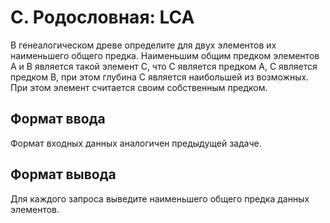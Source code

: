 # C. Родословная: LCA

В генеалогическом древе определите для двух элементов их наименьшего общего предка. Наименьшим общим предком элементов A и B является такой элемент C, что С является предком A, C является предком B, при этом глубина C является наибольшей из возможных. При этом элемент считается своим собственным предком.

## Формат ввода
Формат входных данных аналогичен предыдущей задаче.

## Формат вывода
Для каждого запроса выведите наименьшего общего предка данных элементов.
